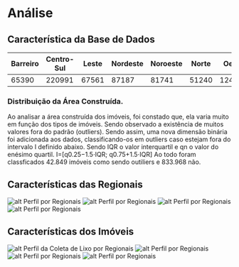 # Análise

## Característica da Base de Dados
Barreiro|Centro-Sul|Leste|Nordeste|Noroeste|Norte|Oeste|Pampulha|Venda Nova | **Total**
--|--|--|--|--|--|--|--|--|--
65390|220991|67561|87187|81741|51240|124864|108035|69808| **876817**

### Distribuição da Área Construída. 

Ao analisar a área construída dos imóveis, foi constado que, ela varia muito em função dos tipos de imóveis. Sendo observado a existência de muitos valores fora do padrão (outliers). Sendo assim, uma nova dimensão binária foi adicionada aos dados, classificando-os em outliers caso estejam fora do intervalo I definido abaixo. Sendo IQR o valor interquartil e qn o valor do enésimo quartil.
I=[q0.25−1.5⋅IQR; q0.75+1.5⋅IQR]
Ao todo foram classficados 42.849 imóveis como sendo outiliers e 833.968 não.

## Características das Regionais
![alt Perfil por Regionais](https://raw.githubusercontent.com/guinamen/aprendizado/main/Imagem/area.png)
![alt Perfil por Regionais](https://raw.githubusercontent.com/guinamen/aprendizado/main/Imagem/populacao.png)
![alt Perfil por Regionais](https://raw.githubusercontent.com/guinamen/aprendizado/main/Imagem/area_construida.png)
![alt Perfil por Regionais](https://raw.githubusercontent.com/guinamen/aprendizado/main/Imagem/grafo.png)

## Características dos Imóveis

![alt Perfil da Coleta de Lixo por Regionais](https://raw.githubusercontent.com/guinamen/aprendizado/main/Imagem/coleta.png)
![alt Perfil por Regionais](https://raw.githubusercontent.com/guinamen/aprendizado/main/Imagem/perfil.png)
![alt Perfil por Regionais](https://raw.githubusercontent.com/guinamen/aprendizado/main/Imagem/ocupacao.png)
![alt Perfil por Regionais](https://raw.githubusercontent.com/guinamen/aprendizado/main/Imagem/acabamento.png)
